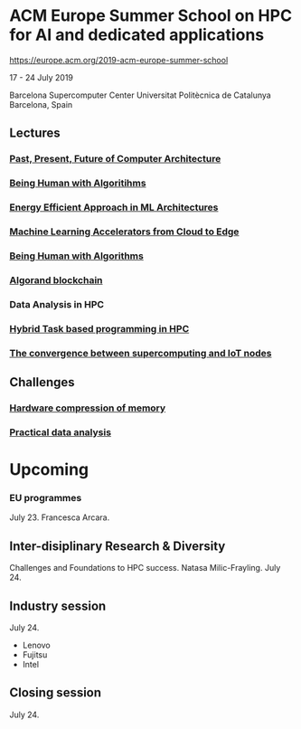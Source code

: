 

# ACM Europe Summer School on HPC for AI and dedicated applications

https://europe.acm.org/2019-acm-europe-summer-school

17 - 24 July 2019

Barcelona Supercomputer Center
Universitat Politècnica de Catalunya
Barcelona, Spain

## Lectures

### [Past, Present, Future of Computer Architecture](./introduction.md)

### [Being Human with Algoritihms](./being-human-with-algorithms.md)

### [Energy Efficient Approach in ML Architectures](./energy-efficient-ml.md)

### [Machine Learning Accelerators from Cloud to Edge](./machine-learning-accelerators.md)

### [Being Human with Algorithms](./being-human-with-algorithms.md)

### [Algorand blockchain](./algorand.md)

### Data Analysis in HPC

### [Hybrid Task based programming in HPC](./task-based-programming.md)

### [The convergence between supercomputing and IoT nodes](./iot-supercomputing-convergence.md)

## Challenges

### [Hardware compression of memory](https://github.com/jonnor/acm2019-compress)

### [Practical data analysis](https://github.com/jonnor/acm-2019-dbscan)

# Upcoming


### EU programmes
July 23.
Francesca Arcara.

## Inter-disiplinary Research & Diversity
Challenges and Foundations to HPC success.
Natasa Milic-Frayling.
July 24.

## Industry session
July 24.

- Lenovo
- Fujitsu
- Intel

## Closing session
July 24.

